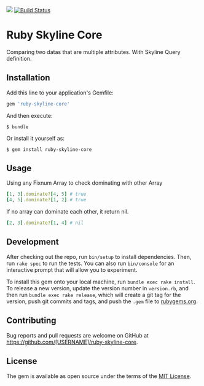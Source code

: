 <a href="https://codeclimate.com/github/shadow3x3x3/ruby-skyline-core"><img src="https://codeclimate.com/github/shadow3x3x3/ruby-skyline-core/badges/gpa.svg" /></a>
[![Build Status](https://travis-ci.org/shadow3x3x3/ruby-skyline-core.svg?branch=master)](https://travis-ci.org/shadow3x3x3/ruby-skyline-core)

# Ruby Skyline Core

Comparing two datas that are multiple attributes. With Skyline Query definition.

## Installation

Add this line to your application's Gemfile:

```ruby
gem 'ruby-skyline-core'
```

And then execute:

    $ bundle

Or install it yourself as:

    $ gem install ruby-skyline-core

## Usage

Using any Fixnum Array to check dominating with other Array

```ruby
[1, 3].dominate?[4, 5] # true
[4, 5].dominate?[1, 2] # true
```

If no array can dominate each other, it return nil.

```ruby
[2, 3].dominate?[1, 4] # nil
```

## Development

After checking out the repo, run `bin/setup` to install dependencies. Then, run `rake spec` to run the tests. You can also run `bin/console` for an interactive prompt that will allow you to experiment.

To install this gem onto your local machine, run `bundle exec rake install`. To release a new version, update the version number in `version.rb`, and then run `bundle exec rake release`, which will create a git tag for the version, push git commits and tags, and push the `.gem` file to [rubygems.org](https://rubygems.org).

## Contributing

Bug reports and pull requests are welcome on GitHub at https://github.com/[USERNAME]/ruby-skyline-core.


## License

The gem is available as open source under the terms of the [MIT License](http://opensource.org/licenses/MIT).

